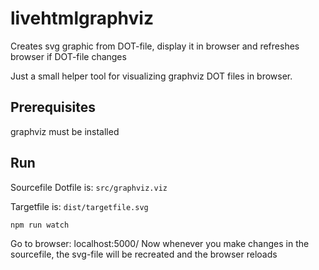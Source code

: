 # livehtmlgraphviz
Creates svg graphic from DOT-file, display it in browser and refreshes browser if DOT-file changes

Just a small helper tool for visualizing graphviz DOT files in browser.

## Prerequisites
graphviz must be installed

## Run

Sourcefile Dotfile is: `src/graphviz.viz`

Targetfile is: `dist/targetfile.svg`

```
npm run watch
```

Go to browser: localhost:5000/
Now whenever you make changes in the sourcefile, the svg-file will be recreated and the browser reloads
